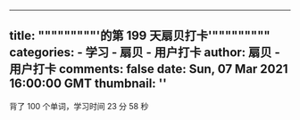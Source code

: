 
---
title: """""""""'的第 199 天扇贝打卡'"""""""""
categories: 
    - 学习
    - 扇贝 - 用户打卡
author: 扇贝 - 用户打卡
comments: false
date: Sun, 07 Mar 2021 16:00:00 GMT
thumbnail: ''
---

<div>   
背了 100 个单词，学习时间 23 分 58 秒  
</div>
            